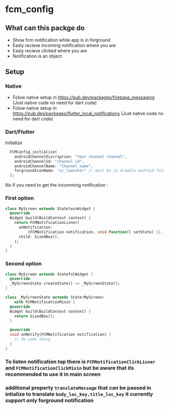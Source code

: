 # fcm_config
## What can this  packge do
- Show fcm notification while app is in forground
- Easly recieve incoming notification where you are
- Easly recieve clicked  where you are
- Notification is an object

## Setup
### Native
- Folow native setup in  https://pub.dev/packages/firebase_messaging (Just native code no need for dart code)
- Folow native setup in  https://pub.dev/packages/flutter_local_notifications (Just native code no need for dart code)

### Dart/Flutter
Initialize
```dart
  FCMConfig.initialize(
    androidChannelDiscription: "Your channel channel",
    androidChannelId: "channel id",
    androidChannelName: "Channel name",
    forgroundIconName: "ic_launcher" // must be in drawble android folder,
  );
```

No if you need to get the incomming notification :
### First option
```dart
class MyScreen extends StatelessWidget {
  @override
  Widget build(BuildContext context) {
    return FCMNotificationLisner(
      onNotification:
          (FCMNotification notification, void Function() setState) {},
      child: SizedBox(),
    );
  }
}
```
### Second option

```dart
class MyScreen extends StatefulWidget {
  @override
  _MyScreenState createState() => _MyScreenState();
}

class _MyScreenState extends State<MyScreen>
    with FCMNotificationMixin {
  @override
  Widget build(BuildContext context) {
    return SizedBox();
  }

  @override
  void onNotify(FCMNotification notification) {
    // do some thing
  }
}

```

### To listen notification tap there is `FCMNotificationClickLisner` and `FCMNotificationClickMixin` but be aware that its recommended to use it in main screen

### additional property `translateMessage` that can be passed in intialize to translate `body_loc_key,title_loc_key` it currently support only forground notification